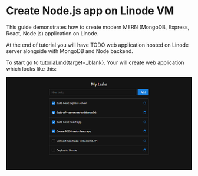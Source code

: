# Create Node.js app on Linode VM

This guide demonstrates how to create modern MERN (MongoDB, Express, React, Node.js) application on Linode.

At the end of tutorial you will have TODO web application hosted on Linode server alongside with MongoDB and Node backend.

To start go to [tutorial.md](https://github.com/Abberit/mern-todo-app/blob/master/tutorial.md){target=_blank}. Your will create web application which looks like this:

![TODO MERN app](img/tasks.screenshot.png)
